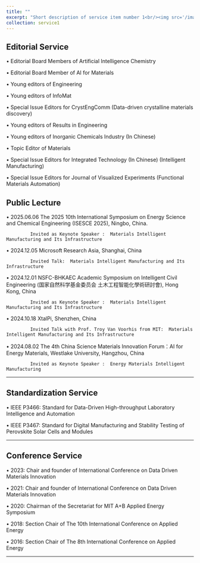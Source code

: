 ```yaml
---
title: ""
excerpt: "Short description of service item number 1<br/><img src='/images/500x300.png'>"
collection: service1
---
```

## Editorial Service

•	Editorial Board Members of Artificial Intelligence Chemistry

•	Editorial Board Member of AI for Materials

•	Young editors of Engineering

•	Young editors of InfoMat

•	Special Issue Editors for CrystEngComm (Data-driven crystalline materials discovery)

•	Young editors of Results in Engineering

•	Young editors of Inorganic Chemicals Industry (In Chinese)

•	Topic Editor of Materials

•	Special Issue Editors for Integrated Technology (In Chinese) (Intelligent Manufacturing)

•	Special Issue Editors for Journal of Visualized Experiments (Functional Materials Automation)


## Public Lecture

•	2025.06.06 The 2025 10th International Symposium on Energy Science and Chemical Engineering (ISESCE 2025), Ningbo, China.

             Invited as Keynote Speaker :  Materials Intelligent Manufacturing and Its Infrastructure

•	2024.12.05 Microsoft Research Asia, Shanghai, China

             Invited Talk:  Materials Intelligent Manufacturing and Its Infrastructure

•	2024.12.01 NSFC-BHKAEC Academic Symposium on Intelligent Civil Engineering (国家自然科学基金委员会 土木工程智能化學術研討會), Hong Kong, China

             Invited as Keynote Speaker :  Materials Intelligent Manufacturing and Its Infrastructure

•	2024.10.18 XtalPi, Shenzhen, China

             Invited Talk with Prof. Troy Van Voorhis from MIT:  Materials Intelligent Manufacturing and Its Infrastructure

•	2024.08.02 The 4th China Science Materials Innovation Forum：AI for Energy Materials, Westlake University, Hangzhou, China

             Invited as Keynote Speaker :  Energy Materials Intelligent Manufacturing 
  
---

## Standardization Service

•	IEEE P3466: Standard for Data-Driven High-throughput Laboratory Intelligence and Automation

•	IEEE P3467: Standard for Digital Manufacturing and Stability Testing of Perovskite Solar Cells and Modules

---

## Conference Service

•	2023: Chair and founder of International Conference on Data Driven Materials Innovation

•	2021: Chair and founder of International Conference on Data Driven Materials Innovation

•	2020: Chairman of the Secretariat for MIT A+B Applied Energy Symposium

•	2018: Section Chair of The 10th International Conference on Applied Energy

•	2016: Section Chair of The 8th International Conference on Applied Energy

---

